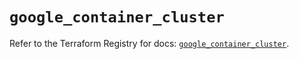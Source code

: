 # `google_container_cluster`

Refer to the Terraform Registry for docs: [`google_container_cluster`](https://registry.terraform.io/providers/hashicorp/google/6.2.0/docs/resources/container_cluster).

